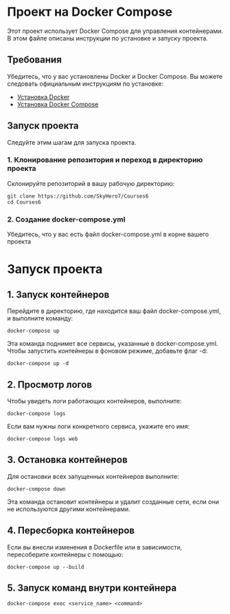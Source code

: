 # Проект на Docker Compose

Этот проект использует Docker Compose для управления контейнерами. В этом файле описаны инструкции по установке и запуску проекта.

## Требования

Убедитесь, что у вас установлены Docker и Docker Compose. Вы можете следовать официальным инструкциям по установке:

- [Установка Docker](https://docs.docker.com/get-docker/)
- [Установка Docker Compose](https://docs.docker.com/compose/install/)

## Запуск проекта

Следуйте этим шагам для запуска проекта.

### 1. Клонирование репозитория и переход в директорию проекта

Склонируйте репозиторий в вашу рабочую директорию:

```commandline
git clone https://github.com/SkyHero7/Courses6
cd Courses6
```

### 2. Создание docker-compose.yml
Убедитесь, что у вас есть файл docker-compose.yml в корне вашего проекта

# Запуск проекта

## 1. Запуск контейнеров
Перейдите в директорию, где находится ваш файл docker-compose.yml, и выполните команду:
```commandline
docker-compose up
```
Эта команда поднимет все сервисы, указанные в docker-compose.yml. Чтобы запустить контейнеры в фоновом режиме, добавьте флаг -d:

```commandline
docker-compose up -d
```

## 2. Просмотр логов
Чтобы увидеть логи работающих контейнеров, выполните:
```commandline
docker-compose logs
```

Если вам нужны логи конкретного сервиса, укажите его имя:
```commandline
docker-compose logs web
```

## 3. Остановка контейнеров
Для остановки всех запущенных контейнеров выполните:
```commandline
docker-compose down
```
Эта команда остановит контейнеры и удалит созданные сети, если они не используются другими контейнерами.

## 4. Пересборка контейнеров
Если вы внесли изменения в Dockerfile или в зависимости, пересоберите контейнеры с помощью:
```commandline
docker-compose up --build
```

## 5. Запуск команд внутри контейнера
```commandline
docker-compose exec <service_name> <command>
```
